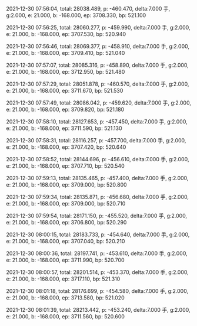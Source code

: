 2021-12-30 07:56:04, total: 28038.489, p: -460.470, delta:7.000 手, g:2.000, e: 21.000, b: -168.000, ep: 3708.330, bp: 521.100

2021-12-30 07:56:25, total: 28060.277, p: -459.990, delta:7.000 手, g:2.000, e: 21.000, b: -168.000, ep: 3707.530, bp: 520.940

2021-12-30 07:56:46, total: 28069.377, p: -458.910, delta:7.000 手, g:2.000, e: 21.000, b: -168.000, ep: 3709.410, bp: 521.040

2021-12-30 07:57:07, total: 28085.316, p: -458.890, delta:7.000 手, g:2.000, e: 21.000, b: -168.000, ep: 3712.950, bp: 521.480

2021-12-30 07:57:29, total: 28051.878, p: -460.570, delta:7.000 手, g:2.000, e: 21.000, b: -168.000, ep: 3711.670, bp: 521.530

2021-12-30 07:57:49, total: 28086.042, p: -459.620, delta:7.000 手, g:2.000, e: 21.000, b: -168.000, ep: 3709.820, bp: 521.180

2021-12-30 07:58:10, total: 28127.653, p: -457.450, delta:7.000 手, g:2.000, e: 21.000, b: -168.000, ep: 3711.590, bp: 521.130

2021-12-30 07:58:31, total: 28116.257, p: -457.700, delta:7.000 手, g:2.000, e: 21.000, b: -168.000, ep: 3707.420, bp: 520.640

2021-12-30 07:58:52, total: 28144.696, p: -456.610, delta:7.000 手, g:2.000, e: 21.000, b: -168.000, ep: 3707.710, bp: 520.540

2021-12-30 07:59:13, total: 28135.465, p: -457.400, delta:7.000 手, g:2.000, e: 21.000, b: -168.000, ep: 3709.000, bp: 520.800

2021-12-30 07:59:34, total: 28135.871, p: -456.680, delta:7.000 手, g:2.000, e: 21.000, b: -168.000, ep: 3709.000, bp: 520.710

2021-12-30 07:59:54, total: 28171.150, p: -455.520, delta:7.000 手, g:2.000, e: 21.000, b: -168.000, ep: 3706.800, bp: 520.290

2021-12-30 08:00:15, total: 28183.733, p: -454.640, delta:7.000 手, g:2.000, e: 21.000, b: -168.000, ep: 3707.040, bp: 520.210

2021-12-30 08:00:36, total: 28197.741, p: -453.610, delta:7.000 手, g:2.000, e: 21.000, b: -168.000, ep: 3711.990, bp: 520.700

2021-12-30 08:00:57, total: 28201.514, p: -453.370, delta:7.000 手, g:2.000, e: 21.000, b: -168.000, ep: 3717.110, bp: 521.310

2021-12-30 08:01:18, total: 28176.699, p: -454.580, delta:7.000 手, g:2.000, e: 21.000, b: -168.000, ep: 3713.580, bp: 521.020

2021-12-30 08:01:39, total: 28213.442, p: -453.240, delta:7.000 手, g:2.000, e: 21.000, b: -168.000, ep: 3711.560, bp: 520.600